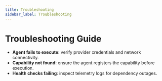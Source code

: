 ```yaml
---
title: Troubleshooting
sidebar_label: Troubleshooting
---
```


# Troubleshooting Guide

- **Agent fails to execute**: verify provider credentials and network connectivity.
- **Capability not found**: ensure the agent registers the capability before execution.
- **Health checks failing**: inspect telemetry logs for dependency outages.
